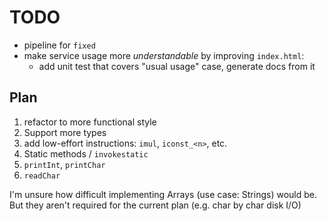 # TODO

- pipeline for `fixed`
- make service usage more _understandable_ by improving `index.html`:
    - add unit test that covers "usual usage" case, generate docs from it

## Plan

1. refactor to more functional style
1. Support more types
1. add low-effort instructions: `imul`, `iconst_<n>`, etc.
1. Static methods / `invokestatic`
1. `printInt`, `printChar`
1. `readChar`

I'm unsure how difficult implementing Arrays (use case: Strings) would be.
But they aren't required for the current plan (e.g. char by char disk I/O)
